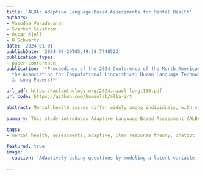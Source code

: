 ```yaml
---
title: 'ALBA: Adaptive Language-Based Assessments for Mental Health'
authors:
- Vasudha Varadarajan
- Sverker Sikström
- Oscar Kjell
- H Schwartz
date: '2024-01-01'
publishDate: '2024-09-20T05:49:28.774852Z'
publication_types:
- paper-conference
publication: '*Proceedings of the 2024 Conference of the North American Chapter of
  the Association for Computational Linguistics: Human Language Technologies (Volume
  1: Long Papers)*'

url_pdf: https://aclanthology.org/2024.naacl-long.136.pdf
url_code: https://github.com/humanlab/alba-irt

abstract: Mental health issues differ widely among individuals, with varied signs and symptoms. Recently, language-based assessments have shown promise in capturing this diversity, but they require a substantial sample of words per person for accuracy. This work introducesthe task of Adaptive Language-Based Assessment (ALBA), which involves adaptively ordering questions while also scoring an individual’s latent psychological trait using limited language responses to previous questions. To this end, we develop adaptive testing methods under two psychometric measurement theories -- Classical Test Theory and Item Response Theory. We empirically evaluate ordering and scoring strategies, organizing into two new methods -- a semi-supervised item response theory-basedmethod (ALIRT) and a supervised Actor-Critic model. While we found both methods to improve over non-adaptive baselines, We found ALIRT to be the most accurate and scalable, achieving the highest accuracy with fewer questions (e.g., Pearson r ≈ 0.93 after only 3 questions as compared to typically needing at least 7 questions). In general, adaptive language-based assessments of depression and anxiety were able to utilize a smaller sample of language without compromising validity or large computational costs.

summary: This study introduces Adaptive Language-Based Assessment (ALBA) for mental health, using limited language responses to adaptively order questions and assess psychological traits. Two methods, ALIRT and Actor-Critic, outperformed non-adaptive baselines. ALIRT proved most effective, achieving high accuracy with fewer questions, demonstrating that adaptive assessments can maintain validity with smaller language samples and lower computational costs.

tags:
- mental health, assessments, adaptive, item response theory, chatbot
  
featured: true
image:
  caption: 'Adaptively asking questions by modeling a latent variable for the assessed score.'
  
---
```


